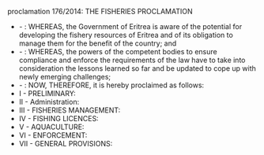 proclamation 176&#x2F;2014: THE FISHERIES PROCLAMATION

<ul>
			<li> - : WHEREAS, the Government of Eritrea is aware of the potential for developing the fishery resources of Eritrea and of its obligation to manage them for the benefit of the country; and<ul>
			</ul></li>			<li> - : WHEREAS, the powers of the competent bodies to ensure compliance and enforce the requirements of the law have to take into consideration the lessons learned so far and be updated to cope up with newly emerging challenges;<ul>
			</ul></li>			<li> - : NOW, THEREFORE, it is hereby proclaimed as follows:<ul>
			</ul></li>			<li>I - PRELIMINARY: <ul>
			</ul></li>			<li>II - Administration: <ul>
			</ul></li>			<li>III - FISHERIES MANAGEMENT: <ul>
			</ul></li>			<li>IV - FISHING LICENCES: <ul>
			</ul></li>			<li>V - AQUACULTURE: <ul>
			</ul></li>			<li>VI - ENFORCEMENT: <ul>
			</ul></li>			<li>VII - GENERAL PROVISIONS: <ul>
			</ul></li></ul>